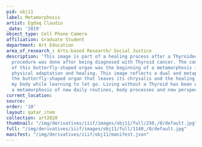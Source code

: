 ```yaml
---
pid: obj11
label: Metamorphosis
artist: Egdaq Claudio
_date: '2019'
object_type: Cell Phone Camera
affiliation: Graduate Student
department: Art Education
area_of_research_: Arts-based Research/ Social Justice
description: 'This image is part of a healing process after a Thyroidectomy. This
  procedure was done after being diagnosed with Thyroid cancer. The complete removal
  of this butterfly-shaped organ was the beginning of a metamorphosis in consciousness,
  physical adaptation and healing. This image reflects a dual and metaphorical metamorphosis:
  the butterfly-shaped organ that leaves its chrysalis and the healing process of
  my body while learning to let go. Living without a Thyroid has been without a doubt
  a metamorphosis of new daily routines, body processes and new perspective on self-love.'
current_location: 
source: 
order: '10'
layout: qatar_item
collection: art2020
thumbnail: "/img/derivatives/iiif/images/obj11/full/250,/0/default.jpg"
full: "/img/derivatives/iiif/images/obj11/full/1140,/0/default.jpg"
manifest: "/img/derivatives/iiif/obj11/manifest.json"
---
```

